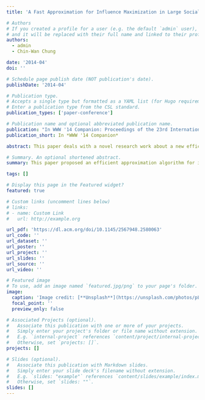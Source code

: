 ```yaml
---
title: 'A Fast Approximation for Influence Maximization in Large Social Networks'

# Authors
# If you created a profile for a user (e.g. the default `admin` user), write the username (folder name) here
# and it will be replaced with their full name and linked to their profile.
authors:
  - admin
  - Chin-Wan Chung

date: '2014-04'
doi: ''

# Schedule page publish date (NOT publication's date).
publishDate: '2014-04'

# Publication type.
# Accepts a single type but formatted as a YAML list (for Hugo requirements).
# Enter a publication type from the CSL standard.
publication_types: ['paper-conference']

# Publication name and optional abbreviated publication name.
publication: "In WWW '14 Companion: Proceedings of the 23rd International Conference on World Wide Web"
publication_short: In *WWW '14 Companion*

abstract: This paper deals with a novel research work about a new efficient approximation algorithm for influence maximization, which was introduced to maximize the benefit of viral marketing. For efficiency, we devise two ways of exploiting the 2-hop influence spread which is the influence spread on nodes within 2-hops away from nodes in a seed set. Firstly, we propose a new greedy method for the influence maximization problem using the 2-hop influence spread. Secondly, to speed up the new greedy method, we devise an effective way of removing unnecessary nodes for influence maximization based on optimal seed's local influence heuristics. In our experiments, we evaluate our method with real-life datasets, and compare it with recent existing methods. From experimental results, the proposed method is at least an order of magnitude faster than the existing methods in all cases while achieving similar accuracy.

# Summary. An optional shortened abstract.
summary: This paper proposed an efficient approximation algorithm for influence maximization. This algorithms utilizes the two-hop neighbors of each node to evaluate expected influence spread.

tags: []

# Display this page in the Featured widget?
featured: true

# Custom links (uncomment lines below)
# links:
# - name: Custom Link
#   url: http://example.org

url_pdf: 'https://dl.acm.org/doi/10.1145/2567948.2580063'
url_code: ''
url_dataset: ''
url_poster: ''
url_project: ''
url_slides: ''
url_source: ''
url_video: ''

# Featured image
# To use, add an image named `featured.jpg/png` to your page's folder.
image:
  caption: 'Image credit: [**Unsplash**](https://unsplash.com/photos/pLCdAaMFLTE)'
  focal_point: ''
  preview_only: false

# Associated Projects (optional).
#   Associate this publication with one or more of your projects.
#   Simply enter your project's folder or file name without extension.
#   E.g. `internal-project` references `content/project/internal-project/index.md`.
#   Otherwise, set `projects: []`.
projects: []

# Slides (optional).
#   Associate this publication with Markdown slides.
#   Simply enter your slide deck's filename without extension.
#   E.g. `slides: "example"` references `content/slides/example/index.md`.
#   Otherwise, set `slides: ""`.
slides: []
---
```

